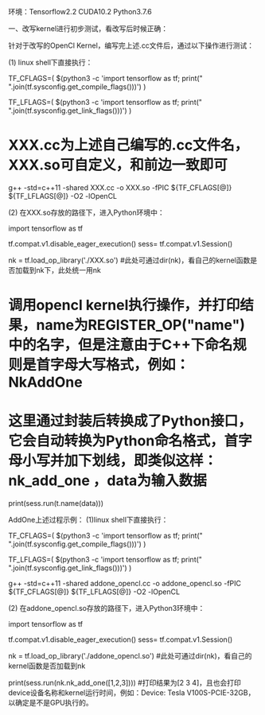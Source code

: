 环境：Tensorflow2.2 CUDA10.2 Python3.7.6

一、改写kernel进行初步测试，看改写后时候正确：

针对于改写的OpenCl Kernel，编写完上述.cc文件后，通过以下操作进行测试：

(1)  linux  shell下直接执行：

TF_CFLAGS=( $(python3 -c 'import tensorflow as tf; print(" ".join(tf.sysconfig.get_compile_flags()))') )

TF_LFLAGS=( $(python3 -c 'import tensorflow as tf; print(" ".join(tf.sysconfig.get_link_flags()))') )

#   XXX.cc为上述自己编写的.cc文件名，XXX.so可自定义，和前边一致即可
g++ -std=c++11 -shared XXX.cc -o XXX.so -fPIC ${TF_CFLAGS[@]} ${TF_LFLAGS[@]} -O2  -lOpenCL  


(2) 在XXX.so存放的路径下，进入Python环境中：

import tensorflow as tf

tf.compat.v1.disable_eager_execution()
sess= tf.compat.v1.Session()

nk = tf.load_op_library('./XXX.so')   #此处可通过dir(nk)，看自己的kernel函数是否加载到nk下，此处统一用nk

#   调用opencl  kernel执行操作，并打印结果，name为REGISTER_OP("name") 中的名字，但是注意由于C++下命名规则是首字母大写格式，例如：NkAddOne
#   这里通过封装后转换成了Python接口，它会自动转换为Python命名格式，首字母小写并加下划线，即类似这样：nk_add_one ，data为输入数据

print(sess.run(t.name(data))) 



AddOne上述过程示例：
(1)linux  shell下直接执行：

TF_CFLAGS=( $(python3 -c 'import tensorflow as tf; print(" ".join(tf.sysconfig.get_compile_flags()))') )

TF_LFLAGS=( $(python3 -c 'import tensorflow as tf; print(" ".join(tf.sysconfig.get_link_flags()))') )

g++ -std=c++11 -shared addone_opencl.cc -o addone_opencl.so -fPIC ${TF_CFLAGS[@]} ${TF_LFLAGS[@]} -O2  -lOpenCL  

(2) 在addone_opencl.so存放的路径下，进入Python3环境中：

import tensorflow as tf

tf.compat.v1.disable_eager_execution()
sess= tf.compat.v1.Session()

nk = tf.load_op_library('./addone_opencl.so')   #此处可通过dir(nk)，看自己的kernel函数是否加载到nk

print(sess.run(nk.nk_add_one([1,2,3])))    #打印结果为[2 3 4]，且也会打印device设备名称和kernel运行时间，例如：Device: Tesla V100S-PCIE-32GB，以确定是不是GPU执行的。

